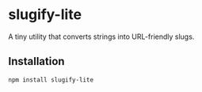 # slugify-lite

A tiny utility that converts strings into URL-friendly slugs.

## Installation

```bash
npm install slugify-lite
